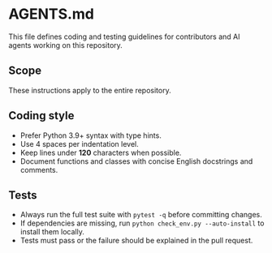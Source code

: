 # AGENTS.md

This file defines coding and testing guidelines for contributors and AI agents working on this repository.

## Scope
These instructions apply to the entire repository.

## Coding style
- Prefer Python 3.9+ syntax with type hints.
- Use 4 spaces per indentation level.
- Keep lines under **120** characters when possible.
- Document functions and classes with concise English docstrings and comments.

## Tests
- Always run the full test suite with `pytest -q` before committing changes.
- If dependencies are missing, run `python check_env.py --auto-install` to install them locally.
- Tests must pass or the failure should be explained in the pull request.

